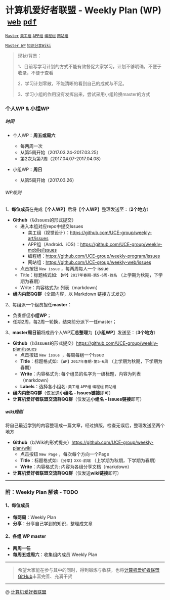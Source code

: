 # 计算机爱好者联盟 - Weekly Plan (WP)  [`web`](http://buct-uce.github.io/weekly-plan) [`pdf`](https://raw.githubusercontent.com/UCE-group/weekly-plan/master/weekly-plan.pdf)

[`Master`](https://github.com/UCE-group/weekly-plan) [`美工组`](https://github.com/UCE-group/weekly-art) [`APP组`](https://github.com/UCE-group/weekly-mobile)  [`编程组`](https://github.com/UCE-group/weekly-program) [`网站组`](https://github.com/UCE-group/weekly-web)

[`Master WP`](https://github.com/UCE-group/weekly-plan/issues) [`知识分享Wiki`](https://github.com/UCE-group/weekly-plan/wiki)

> 现状/背景：
>
> 1、目前写学习计划的方式不能有效督促大家学习，计划不够明确，不便于收录，不便于查看
>
> 2、学习计划零散，不能清晰的看到自己的成就与不足。
> 
> 3、学习小组的作用没有发挥出来，尝试采用小组轮换master的方式



### 个人WP & 小组WP

##### 时间

- 个人WP：**周五或周六**
  - 每两周一次
  - 从第5周开始（2017.03.24-2017.03.25）
  - 第2次为第7周（2017.04.07-2017.04.08）

- 小组WP：**周日** 
  - 从第5周开始（2017.03.26） 


###### WP规则

1、**每位成员**在完成【**个人WP**】后将【**个人WP**】整理发送至：（**2个地方**）

- **Github**（以Issues的形式提交）
  - 进入本组对应repo中提交Issues
   	- 美工组（视觉设计）：https://github.com/UCE-group/weekly-art/issues
	- APP组（Android、iOS）：https://github.com/UCE-group/weekly-mobile/issues
	- 编程组：https://github.com/UCE-group/weekly-program/issues
	- 网站组：https://github.com/UCE-group/weekly-web/issues
  - 点击按钮 `New issue` ，每两周每人一个 issue
  - Title：标题格式如:  `【WP】2017年春期-第5-6周-姓名`  （上学期为秋期，下学期为春期） 
  - Write：内容格式为:  列表（markdown）
- **组内内部QQ群**（全部内容，以 Markdown 链接方式发送）

2、每组派一个组员担任**master**：

- 负责督促**小组WP**；
- 任期2周，每2周一轮换，结束前分派下一任master；


3、**master周日前**将成员个人WP**汇总整理**为【**小组WP**】发送至：（**3个地方**）

- **Github**（以Issues的形式提交）https://github.com/UCE-group/weekly-plan/issues
  - 点击按钮 `New issue `，每周每组一个Issue
  - **Title**：标题格式如:  `【WP】2017年春期-第5-6周`  （上学期为秋期，下学期为春期） 
  - **Write**：内容格式为:  每个组员的名字为一级标题，内容为列表（markdown）
  - **Labels**：选择各小组名:  `美工组` `APP组` `编程组` `网站组` 
- **组内内部QQ群**（仅发送**小组名 - Issues链接**即可）
- **计算机爱好者联盟交流群QQ群**（仅发送**小组名 - Issues链接**即可）

##### wiki规则

将自己最近学到的内容整理成一篇文章，经过排版，检查无误后，整理发送至两个地方

- **Github**（以Wiki的形式提交）https://github.com/UCE-group/weekly-plan/wiki
  - 点击按钮 `New Page` ，每次每个方向一个Page
  - **Title**：标题格式如:  `【分享】XXX-前端`  （上学期为秋期，下学期为春期） 
  - **Write**：内容格式为:  内容为各组分享文档（markdown）
- **计算机爱好者联盟交流群QQ群**（仅发送**wiki链接**即可）


------


### 附：Weekly Plan 解读 - TODO

#### 1、每位成员

- **每两周**：Weekly Plan
- **分享**：分享自己学到的知识，整理成文章

#### 2、各组 WP master

- **两周一任**
- **每周五或周六**：收集组内成员 Weekly Plan


------

> 希望大家能在参与其中的同时，得到锻炼与收获，也将[计算机爱好者联盟GitHub](https://github.com/UCE-group)丰富完善、充满干货
>

---

@ [计算机爱好者联盟](http://www.buctuce.com)
